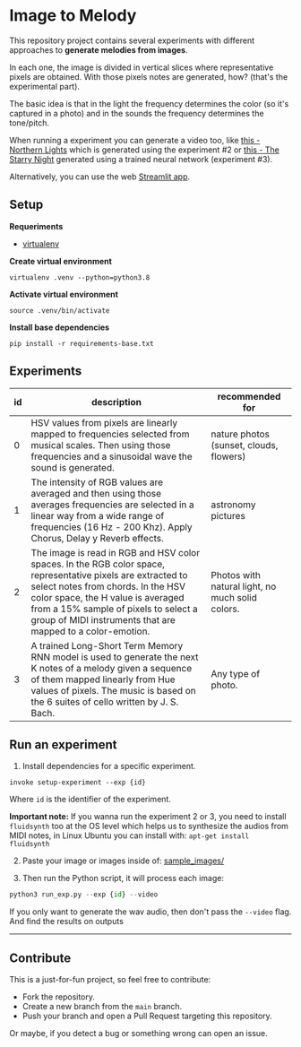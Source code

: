 # Image to Melody

This repository project contains several experiments with different approaches to **generate melodies from images**.

In each one, the image is divided in vertical slices where representative pixels are obtained. With those pixels notes are generated, how? (that's the experimental part).

The basic idea is that in the light the frequency determines the color (so it's captured in a photo) and in the sounds the frequency determines the tone/pitch.

When running a experiment you can generate a video too, like [this - Northern Lights](https://youtu.be/fh1Ca0vpPEI) which is generated using the experiment #2 or [this - The Starry Night](https://youtu.be/2mMM9h8iYG4) generated using a trained neural network (experiment #3).

Alternatively, you can use the web [Streamlit app](https://dbetm-image-2-melody-web-app-k824c5.streamlit.app/).


## Setup

**Requeriments**

- [virtualenv](https://virtualenv.pypa.io/en/latest/)

**Create virtual environment**

`virtualenv .venv --python=python3.8`

**Activate virtual environment**

`source .venv/bin/activate`

**Install base dependencies**

`pip install -r requirements-base.txt`


## Experiments

| id | description                                                                                                                                                                                                                                                                                   | recommended for                                  |
|----|-----------------------------------------------------------------------------------------------------------------------------------------------------------------------------------------------------------------------------------------------------------------------------------------------|--------------------------------------------------|
| 0  | HSV values from pixels are linearly mapped to frequencies selected from musical scales. Then using those frequencies and a sinusoidal wave the sound is generated.                                                                                                                            | nature photos (sunset, clouds, flowers)          |
| 1  | The intensity of RGB values are averaged and then using those averages frequencies are selected in a linear way from a wide range of frequencies (16 Hz - 200 Khz). Apply Chorus, Delay y Reverb effects.                                                                                     | astronomy pictures                               |
| 2  | The image is read in RGB and HSV color spaces. In the RGB color space, representative pixels are extracted to select notes from chords. In the HSV color space, the H value is averaged from a 15% sample of pixels to select a group of MIDI instruments that are mapped to a color-emotion. | Photos with natural light, no much solid colors. |
| 3  | A trained Long-Short Term Memory RNN model is used to generate the next K notes of a melody given a sequence of them mapped linearly from Hue values of pixels. The music is based on the 6 suites of cello written by J. S. Bach.                                                            | Any type of photo.                               |


## Run an experiment

1) Install dependencies for a specific experiment.

`invoke setup-experiment --exp {id}`

Where `id` is the identifier of the experiment. 

**Important note:** If you wanna run the experiment 2 or 3, you need to install `fluidsynth` too at the OS level which helps us to synthesize the audios from MIDI notes, in Linux Ubuntu you can install with: `apt-get install fluidsynth`

2) Paste your image or images inside of: [sample_images/](sample_images/)

2) Then run the Python script, it will process each image:

```python
python3 run_exp.py --exp {id} --video
```

If you only want to generate the wav audio, then don't pass the `--video` flag.
And find the results on outputs

---------------------

## Contribute

This is a just-for-fun project, so feel free to contribute:
- Fork the repository.
- Create a new branch from the `main` branch.
- Push your branch and open a Pull Request targeting this repository.

Or maybe, if you detect a bug or something wrong can open an issue.
